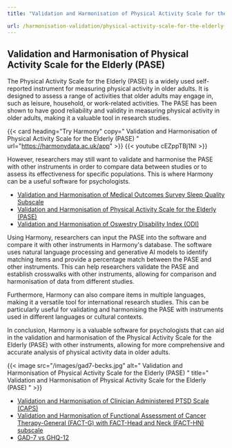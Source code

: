 ```yaml
---
title: "Validation and Harmonisation of Physical Activity Scale for the Elderly (PASE)"

url: /harmonisation-validation/physical-activity-scale-for-the-elderly-pase
---
```


## Validation and Harmonisation of Physical Activity Scale for the Elderly (PASE)

The Physical Activity Scale for the Elderly (PASE) is a widely used self-reported instrument for measuring physical activity in older adults. It is designed to assess a range of activities that older adults may engage in, such as leisure, household, or work-related activities. The PASE has been shown to have good reliability and validity in measuring physical activity in older adults, making it a valuable tool in research studies.

{{< card heading="Try Harmony" copy=" Validation and Harmonisation of Physical Activity Scale for the Elderly (PASE) " url="https://harmonydata.ac.uk/app" >}}
{{< youtube cEZppTBj1NI >}}

However, researchers may still want to validate and harmonise the PASE with other instruments in order to compare data between studies or to assess its effectiveness for specific populations. This is where Harmony can be a useful software for psychologists.

* [Validation and Harmonisation of Medical Outcomes Survey Sleep Quality Subscale](/harmonisation-validation/medical-outcomes-survey-sleep-quality-subscale)
* [Validation and Harmonisation of Physical Activity Scale for the Elderly (PASE)](/harmonisation-validation/physical-activity-scale-for-the-elderly-pase)
* [Validation and Harmonisation of Oswestry Disability Index (ODI)](/harmonisation-validation/oswestry-disability-index-odi)

Using Harmony, researchers can input the PASE into the software and compare it with other instruments in Harmony's database. The software uses natural language processing and generative AI models to identify matching items and provide a percentage match between the PASE and other instruments. This can help researchers validate the PASE and establish crosswalks with other instruments, allowing for comparison and harmonisation of data from different studies.

Furthermore, Harmony can also compare items in multiple languages, making it a versatile tool for international research studies. This can be particularly useful for validating and harmonising the PASE with instruments used in different languages or cultural contexts.

In conclusion, Harmony is a valuable software for psychologists that can aid in the validation and harmonisation of the Physical Activity Scale for the Elderly (PASE) with other instruments, allowing for more comprehensive and accurate analysis of physical activity data in older adults. 


{{< image src="/images/gad7-becks.jpg" alt=" Validation and Harmonisation of Physical Activity Scale for the Elderly (PASE) " title=" Validation and Harmonisation of Physical Activity Scale for the Elderly (PASE) " >}}









* [Validation and Harmonisation of Clinician Administered PTSD Scale (CAPS)](/harmonisation-validation/clinician-administered-ptsd-scale-caps)
* [Validation and Harmonisation of Functional Assessment of Cancer Therapy-General (FACT-G) with FACT-Head and Neck (FACT-HN) subscale](/harmonisation-validation/functional-assessment-of-cancer-therapy-general-fact-g-with-fact-head-and-neck-fact-hn-subscale)
* [GAD-7 vs GHQ-12](/gad-7-vs-ghq-12)